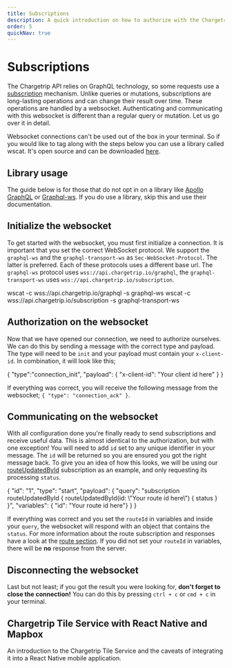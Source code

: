 ```yaml
---
title: Subscriptions
description: A quick introduction on how to authorize with the Chargetrip websocket, so you can use GraphQL subscriptions
order: 5
quickNav: true
---
```

# Subscriptions

The Chargetrip API relies on GraphQL technology, so some requests use a [subscription](https://spec.graphql.org/draft/#sec-Subscription) mechanism. Unlike queries or mutations, subscriptions are long-lasting operations and can change their result over time. These operations are handled by a websocket. Authenticating and communicating with this websocket is different than a regular query or mutation. Let us go over it in detail.

<note display="block">

Websocket connections can't be used out of the box in your terminal. So if you would like to tag along with the steps below you can use a library called wscat. It's open source and can be downloaded [here](https://github.com/websockets/wscat).

</note>

## Library usage
The guide below is for those that do not opt in on a library like [Apollo GraphQL](https://www.apollographql.com/) or [Graphql-ws](https://github.com/enisdenjo/graphql-ws). If you do use a library, skip this and use their documentation.

## Initialize the websocket
To get started with the websocket, you must first initialize a connection. It is important that you set the correct WebSocket protocol. We support the `graphql-ws` and the `graphql-transport-ws` as `Sec-WebSocket-Protocol`. The latter is preferred. Each of these protocols uses a different base url. The `graphql-ws` protocol uses `wss://api.chargetrip.io/graphql`, the `graphql-transport-ws` uses `wss://api.chargetrip.io/subscription`.

<code-block lang="bash" prefix="Subscriptions" title="Initializing">
wscat -c wss://api.chargetrip.io/graphql -s graphql-ws
</code-block>

<code-block lang="bash" prefix="Subscriptions" title="Initializing">
wscat -c wss://api.chargetrip.io/subscription -s graphql-transport-ws
</code-block>

## Authorization on the websocket
Now that we have opened our connection, we need to authorize ourselves. We can do this by sending a message with the correct type and payload. The type will need to be `init` and your payload must contain your `x-client-id`. In combination, it will look like this;

<code-block lang="bash" prefix="Subscriptions" title="Authorizing">
{ "type":"connection_init", "payload": { "x-client-id": "Your client id here" } }
</code-block>

If everything was correct, you will receive the following message from the websocket; `{ "type": "connection_ack" }`.

## Communicating on the websocket
With all configuration done you're finally ready to send subscriptions and receive useful data. This is almost identical to the authorization, but with one exception! You will need to add `id` set to any unique identifier in your message. The `id` will be returned so you are ensured you got the right message back. To give you an idea of how this looks, we will be using our [routeUpdatedById](/API-Reference/Routes/subscribe-to-route-updates) subscription as an example, and only requesting its processing `status`. 

<code-block lang="bash" prefix="Subscriptions" title="Communicating">
{ "id": "1", "type": "start", "payload": { "query": "subscription routeUpdatedById { routeUpdatedById(id: \"Your route id here\") { status } }", "variables": { "id": "Your route id here"} } }
</code-block>

If everything was correct and you set the `routeId` in variables and inside your `query`, the websocket will respond with an object that contains the `status`. For more information about the route subscription and responses have a look at the [route section](https://developers.chargetrip.com/API-Reference/Routes/introduction/). If you did not set your `routeId` in variables, there will be **no** response from the server.

## Disconnecting the websocket
Last but not least; if you got the result you were looking for, **don't forget to close the connection!** You can do this by pressing `ctrl + c` or `cmd + c` in your terminal.

<right-aside large="true">

<article-teaser src="globe.svg" href="https://medium.com/chargetrip/chargetrip-tile-service-with-react-native-and-mapbox-228dae36a574">

## Chargetrip Tile Service with React Native and Mapbox
An introduction to the Chargetrip Tile Service and the caveats of integrating it into a React Native mobile application.

</article-teaser>

<latest-updates></latest-updates>

</right-aside>